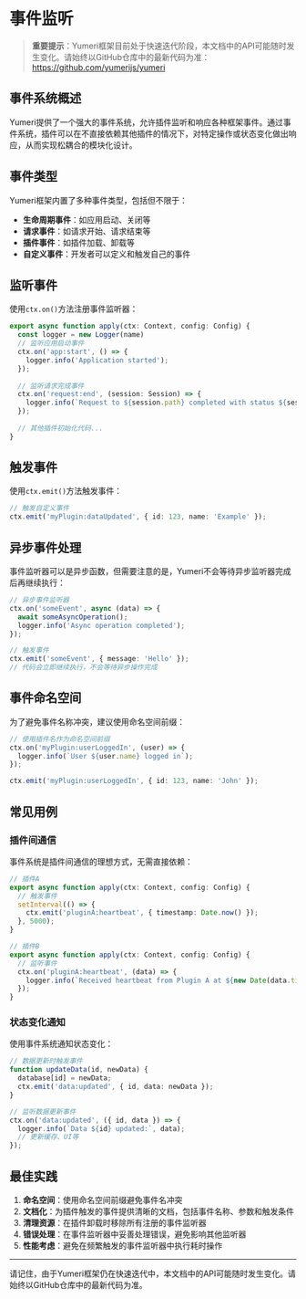 # 事件监听

> **重要提示**：Yumeri框架目前处于快速迭代阶段，本文档中的API可能随时发生变化。请始终以GitHub仓库中的最新代码为准：https://github.com/yumerijs/yumeri

## 事件系统概述

Yumeri提供了一个强大的事件系统，允许插件监听和响应各种框架事件。通过事件系统，插件可以在不直接依赖其他插件的情况下，对特定操作或状态变化做出响应，从而实现松耦合的模块化设计。

## 事件类型

Yumeri框架内置了多种事件类型，包括但不限于：

- **生命周期事件**：如应用启动、关闭等
- **请求事件**：如请求开始、请求结束等
- **插件事件**：如插件加载、卸载等
- **自定义事件**：开发者可以定义和触发自己的事件

## 监听事件

使用`ctx.on()`方法注册事件监听器：

```typescript
export async function apply(ctx: Context, config: Config) {
  const logger = new Logger(name)
  // 监听应用启动事件
  ctx.on('app:start', () => {
    logger.info('Application started');
  });
  
  // 监听请求完成事件
  ctx.on('request:end', (session: Session) => {
    logger.info(`Request to ${session.path} completed with status ${session.status}`);
  });
  
  // 其他插件初始化代码...
}
```

## 触发事件

使用`ctx.emit()`方法触发事件：

```typescript
// 触发自定义事件
ctx.emit('myPlugin:dataUpdated', { id: 123, name: 'Example' });
```

## 异步事件处理

事件监听器可以是异步函数，但需要注意的是，Yumeri不会等待异步监听器完成后再继续执行：

```typescript
// 异步事件监听器
ctx.on('someEvent', async (data) => {
  await someAsyncOperation();
  logger.info('Async operation completed');
});

// 触发事件
ctx.emit('someEvent', { message: 'Hello' });
// 代码会立即继续执行，不会等待异步操作完成
```

## 事件命名空间

为了避免事件名称冲突，建议使用命名空间前缀：

```typescript
// 使用插件名作为命名空间前缀
ctx.on('myPlugin:userLoggedIn', (user) => {
  logger.info(`User ${user.name} logged in`);
});

ctx.emit('myPlugin:userLoggedIn', { id: 123, name: 'John' });
```

## 常见用例

### 插件间通信

事件系统是插件间通信的理想方式，无需直接依赖：

```typescript
// 插件A
export async function apply(ctx: Context, config: Config) {
  // 触发事件
  setInterval(() => {
    ctx.emit('pluginA:heartbeat', { timestamp: Date.now() });
  }, 5000);
}

// 插件B
export async function apply(ctx: Context, config: Config) {
  // 监听事件
  ctx.on('pluginA:heartbeat', (data) => {
    logger.info(`Received heartbeat from Plugin A at ${new Date(data.timestamp)}`);
  });
}
```

### 状态变化通知

使用事件系统通知状态变化：

```typescript
// 数据更新时触发事件
function updateData(id, newData) {
  database[id] = newData;
  ctx.emit('data:updated', { id, data: newData });
}

// 监听数据更新事件
ctx.on('data:updated', ({ id, data }) => {
  logger.info(`Data ${id} updated:`, data);
  // 更新缓存、UI等
});
```

## 最佳实践

1. **命名空间**：使用命名空间前缀避免事件名冲突
2. **文档化**：为插件触发的事件提供清晰的文档，包括事件名称、参数和触发条件
3. **清理资源**：在插件卸载时移除所有注册的事件监听器
4. **错误处理**：在事件监听器中妥善处理错误，避免影响其他监听器
5. **性能考虑**：避免在频繁触发的事件监听器中执行耗时操作

---

请记住，由于Yumeri框架仍在快速迭代中，本文档中的API可能随时发生变化。请始终以GitHub仓库中的最新代码为准。
